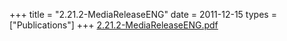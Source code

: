 +++
title = "2.21.2-MediaReleaseENG"
date = 2011-12-15
types = ["Publications"]
+++
[2.21.2-MediaReleaseENG.pdf](/files/2.21.2-MediaReleaseENG.pdf)
